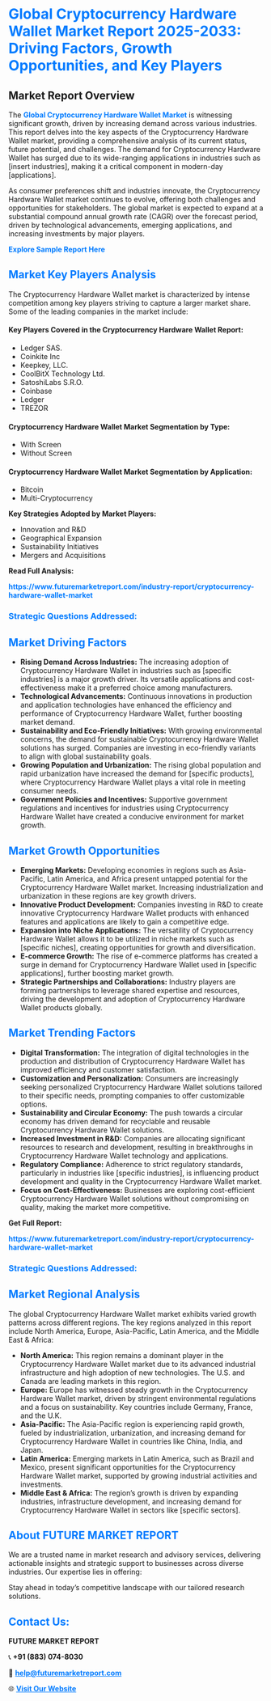 <h1 style="color: #007BFF;">Global Cryptocurrency Hardware Wallet Market Report 2025-2033: Driving Factors, Growth Opportunities, and Key Players</h1>

<section id="overview">
<h2>Market Report Overview</h2>
<p>The <a href="https://www.futuremarketreport.com/industry-report/cryptocurrency-hardware-wallet-market" style="color: #007BFF; text-decoration: none;"><strong>Global Cryptocurrency Hardware Wallet Market</strong></a> is witnessing significant growth, driven by increasing demand across various industries. This report delves into the key aspects of the Cryptocurrency Hardware Wallet market, providing a comprehensive analysis of its current status, future potential, and challenges. The demand for Cryptocurrency Hardware Wallet has surged due to its wide-ranging applications in industries such as [insert industries], making it a critical component in modern-day [applications].</p>
<p>As consumer preferences shift and industries innovate, the Cryptocurrency Hardware Wallet market continues to evolve, offering both challenges and opportunities for stakeholders. The global market is expected to expand at a substantial compound annual growth rate (CAGR) over the forecast period, driven by technological advancements, emerging applications, and increasing investments by major players.</p>
</section>

<section id="overview">
<p><a href="https://www.futuremarketreport.com/request-sample/reportId=109927" style="color: #007BFF; text-decoration: none;"><strong>Explore Sample Report Here</strong></a></p>
</section>

<section id="key-players">
<h2 style="color: #007BFF;">Market Key Players Analysis</h2>
<p>The Cryptocurrency Hardware Wallet market is characterized by intense competition among key players striving to capture a larger market share. Some of the leading companies in the market include:</p>
<h4>Key Players Covered in the Cryptocurrency Hardware Wallet Report:</h4>
<ul><li>Ledger SAS.</li><li>Coinkite Inc</li><li>Keepkey, LLC.</li><li>CoolBitX Technology Ltd.</li><li>SatoshiLabs S.R.O.</li><li>Coinbase</li><li>Ledger</li><li>TREZOR</li></ul>
<h4>Cryptocurrency Hardware Wallet Market Segmentation by Type:</h4>
<ul><li>With Screen</li><li>Without Screen</li></ul>

<h4>Cryptocurrency Hardware Wallet Market Segmentation by Application:</h4>
<ul><li>Bitcoin</li><li>Multi-Cryptocurrency</li></ul>
<p><strong>Key Strategies Adopted by Market Players:</strong></p>
<ul>
<li>Innovation and R&D</li>
<li>Geographical Expansion</li>
<li>Sustainability Initiatives</li>
<li>Mergers and Acquisitions</li>
</ul>
</section>

<section>
<p><strong>Read Full Analysis: </strong></p><a href="https://www.futuremarketreport.com/industry-report/cryptocurrency-hardware-wallet-market" style="color: #007BFF; text-decoration: none;"><strong>https://www.futuremarketreport.com/industry-report/cryptocurrency-hardware-wallet-market</strong></a>
<h3 style="color: #007BFF;">Strategic Questions Addressed:</h3>
</section>

<section id="driving-factors">
<h2 style="color: #007BFF;">Market Driving Factors</h2>
<ul>
<li><strong>Rising Demand Across Industries:</strong> The increasing adoption of Cryptocurrency Hardware Wallet in industries such as [specific industries] is a major growth driver. Its versatile applications and cost-effectiveness make it a preferred choice among manufacturers.</li>
<li><strong>Technological Advancements:</strong> Continuous innovations in production and application technologies have enhanced the efficiency and performance of Cryptocurrency Hardware Wallet, further boosting market demand.</li>
<li><strong>Sustainability and Eco-Friendly Initiatives:</strong> With growing environmental concerns, the demand for sustainable Cryptocurrency Hardware Wallet solutions has surged. Companies are investing in eco-friendly variants to align with global sustainability goals.</li>
<li><strong>Growing Population and Urbanization:</strong> The rising global population and rapid urbanization have increased the demand for [specific products], where Cryptocurrency Hardware Wallet plays a vital role in meeting consumer needs.</li>
<li><strong>Government Policies and Incentives:</strong> Supportive government regulations and incentives for industries using Cryptocurrency Hardware Wallet have created a conducive environment for market growth.</li>
</ul>
</section>

<section id="growth-opportunities">
<h2 style="color: #007BFF;">Market Growth Opportunities</h2>
<ul>
<li><strong>Emerging Markets:</strong> Developing economies in regions such as Asia-Pacific, Latin America, and Africa present untapped potential for the Cryptocurrency Hardware Wallet market. Increasing industrialization and urbanization in these regions are key growth drivers.</li>
<li><strong>Innovative Product Development:</strong> Companies investing in R&D to create innovative Cryptocurrency Hardware Wallet products with enhanced features and applications are likely to gain a competitive edge.</li>
<li><strong>Expansion into Niche Applications:</strong> The versatility of Cryptocurrency Hardware Wallet allows it to be utilized in niche markets such as [specific niches], creating opportunities for growth and diversification.</li>
<li><strong>E-commerce Growth:</strong> The rise of e-commerce platforms has created a surge in demand for Cryptocurrency Hardware Wallet used in [specific applications], further boosting market growth.</li>
<li><strong>Strategic Partnerships and Collaborations:</strong> Industry players are forming partnerships to leverage shared expertise and resources, driving the development and adoption of Cryptocurrency Hardware Wallet products globally.</li>
</ul>
</section>

<section id="trending-factors">
<h2 style="color: #007BFF;">Market Trending Factors</h2>
<ul>
<li><strong>Digital Transformation:</strong> The integration of digital technologies in the production and distribution of Cryptocurrency Hardware Wallet has improved efficiency and customer satisfaction.</li>
<li><strong>Customization and Personalization:</strong> Consumers are increasingly seeking personalized Cryptocurrency Hardware Wallet solutions tailored to their specific needs, prompting companies to offer customizable options.</li>
<li><strong>Sustainability and Circular Economy:</strong> The push towards a circular economy has driven demand for recyclable and reusable Cryptocurrency Hardware Wallet solutions.</li>
<li><strong>Increased Investment in R&D:</strong> Companies are allocating significant resources to research and development, resulting in breakthroughs in Cryptocurrency Hardware Wallet technology and applications.</li>
<li><strong>Regulatory Compliance:</strong> Adherence to strict regulatory standards, particularly in industries like [specific industries], is influencing product development and quality in the Cryptocurrency Hardware Wallet market.</li>
<li><strong>Focus on Cost-Effectiveness:</strong> Businesses are exploring cost-efficient Cryptocurrency Hardware Wallet solutions without compromising on quality, making the market more competitive.</li>
</ul>
</section>

<section>
<p><strong>Get Full Report: </strong></p><a href="https://www.futuremarketreport.com/industry-report/cryptocurrency-hardware-wallet-market" style="color: #007BFF; text-decoration: none;"><strong>https://www.futuremarketreport.com/industry-report/cryptocurrency-hardware-wallet-market</strong></a>
<h3 style="color: #007BFF;">Strategic Questions Addressed:</h3>
</section>


<section id="regional-analysis">
<h2 style="color: #007BFF;">Market Regional Analysis</h2>
<p>The global Cryptocurrency Hardware Wallet market exhibits varied growth patterns across different regions. The key regions analyzed in this report include North America, Europe, Asia-Pacific, Latin America, and the Middle East & Africa:</p>
<ul>
<li><strong>North America:</strong> This region remains a dominant player in the Cryptocurrency Hardware Wallet market due to its advanced industrial infrastructure and high adoption of new technologies. The U.S. and Canada are leading markets in this region.</li>
<li><strong>Europe:</strong> Europe has witnessed steady growth in the Cryptocurrency Hardware Wallet market, driven by stringent environmental regulations and a focus on sustainability. Key countries include Germany, France, and the U.K.</li>
<li><strong>Asia-Pacific:</strong> The Asia-Pacific region is experiencing rapid growth, fueled by industrialization, urbanization, and increasing demand for Cryptocurrency Hardware Wallet in countries like China, India, and Japan.</li>
<li><strong>Latin America:</strong> Emerging markets in Latin America, such as Brazil and Mexico, present significant opportunities for the Cryptocurrency Hardware Wallet market, supported by growing industrial activities and investments.</li>
<li><strong>Middle East & Africa:</strong> The region’s growth is driven by expanding industries, infrastructure development, and increasing demand for Cryptocurrency Hardware Wallet in sectors like [specific sectors].</li>
</ul>
</section>

<footer>
<h2 style="color: #007BFF;">About FUTURE MARKET REPORT</h2>
<p>We are a trusted name in market research and advisory services, delivering actionable insights and strategic support to businesses across diverse industries. Our expertise lies in offering:</p>

<p>Stay ahead in today’s competitive landscape with our tailored research solutions.</p>

<h2 style="color: #007BFF;">Contact Us:</h2>
<p><strong>FUTURE MARKET REPORT</strong></p>
<p>📞 <strong>+91 (883) 074-8030</strong></p>
<p>📧 <strong><a href="mailto:help@futuremarketreport.com" style="color: #007BFF;">help@futuremarketreport.com</a></strong></p>
<p>🌐 <strong><a href="https://www.futuremarketreport.com/" style="color: #007BFF;">Visit Our Website</a></strong></p>
</footer>